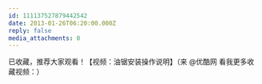 ```yaml
---
id: 111137527879442542
date: 2013-01-26T06:20:00.000Z
reply: false
media_attachments: 0
---
```


已收藏，推荐大家观看！【视频：油锯安装操作说明】（来 @优酷网 看我更多收藏视频：）​​​​

